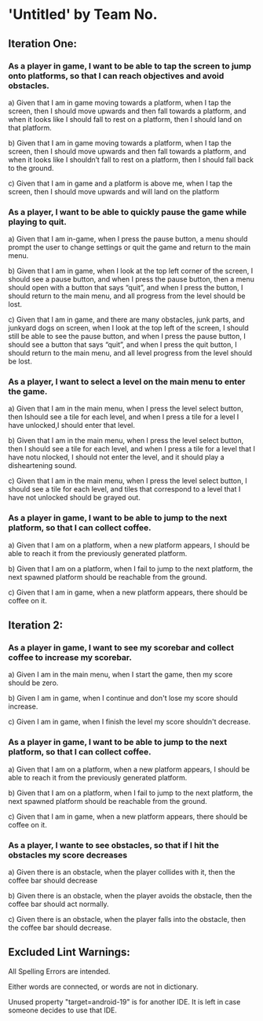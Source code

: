 # **'Untitled'** by **Team No**.

## Iteration One:
### As a player in game, I want to be able to tap the screen to jump onto platforms, so that I can reach objectives and avoid obstacles.
a) Given that I am in game moving towards a platform, when I tap the screen, then I should move upwards and then fall towards a platform, and when it looks like I should fall to rest on a platform, then I should land on that platform.

b) Given that I am in game moving towards a platform, when I tap the screen, then I should move upwards and then fall towards a platform, and when it looks like I shouldn’t fall to rest on a platform, then I should fall back to the ground.

c) Given that I am in game and a platform is above me, when I tap the screen, then I should move upwards and will land on the platform

### As a player, I want to be able to quickly pause the game while playing to quit.
a) Given that I am in-game, when I press the pause button, a menu should prompt the user to change settings or quit the game and return to the main menu.

b) Given that I am in game, when I look at the top left corner of the screen, I should see a pause button, and when I press the pause button, then a menu should open with a button that says “quit”, and when I press the button, I should return to the main menu, and all progress from the level should be lost.

c) Given that I am in game, and there are many obstacles, junk parts, and junkyard dogs on screen, when I look at the top left of the  screen, I should still be able to see the pause button, and when I press the pause button, I should see a button that says “quit”, and when I press the quit button, I should return to the main menu, and all level progress from the level should be lost.

### As a player, I want to select a level on the main menu to enter the game.
a) Given that I am in the main menu, when I press the level select button, then Ishould see a tile for each level, and when I press a tile for a level I have unlocked,I should enter that level.

b) Given that I am in the main menu, when I press the level select button, then I should see a tile for each level, and when I press a tile for a level that I have notu nlocked, I should not enter the level, and it should play a disheartening sound.

c) Given that I am in the main menu, when I press the level select button, I should see a tile for each level, and tiles that correspond to a level that I have not unlocked should be grayed out.

### As a player in game, I want to be able to jump to the next platform, so that I can collect coffee. 
a) Given that I am on a platform, when a new platform appears, I should be able to reach it from the previously generated platform.

b) Given that I am on a platform, when I fail to jump to the next platform, the next spawned platform should be reachable from the ground.

c) Given that I am in game, when a new platform appears, there should be coffee on it.


## Iteration 2:
### As a player in game, I want to see my scorebar and collect coffee to increase my scorebar.
a) Given I am in the main menu, when I start the game, then my score should be zero.

b) Given I am in game, when I continue and don't lose my score should increase.

c) Given I am in game, when I finish the level my score shouldn't decrease.

### As a player in game, I want to be able to jump to the next platform, so that I can collect coffee.

a) Given that I am on a platform, when a new platform appears, I should be able to reach it from the previously generated platform.

b) Given that I am on a platform, when I fail to jump to the next platform, the next spawned platform should be reachable from the ground.

c) Given that I am in game, when a new platform appears, there should be coffee on it.

### As a player, I wante to see obstacles, so that if I hit the obstacles my score decreases

a) Given there is an obstacle, when the player collides with it, then the coffee bar should decrease

b) Given there is an obstacle, when the player avoids the obstacle, then the coffee bar should act normally.

c) Given there is an obstacle, when the player falls into the obstacle, then the coffee bar should decrease.


## Excluded Lint Warnings:
All Spelling Errors are intended.

Either words are connected, or words are not in dictionary.

Unused property "target=android-19" is for another IDE. It is left in case someone decides to use that IDE.

